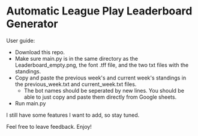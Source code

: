 # Automatic League Play Leaderboard Generator

User guide:

- Download this repo.
- Make sure main.py is in the same directory as the Leaderboard_empty.png, the font .tff file, and the two txt files with the standings.
- Copy and paste the previous week's and current week's standings in the previous_week.txt and current_week.txt files.
    - The bot names should be seperated by new lines. You should be able to just copy and paste them directly from Google sheets.
- Run main.py

I still have some features I want to add, so stay tuned.

Feel free to leave feedback. Enjoy!
